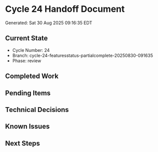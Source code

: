 # Cycle 24 Handoff Document

Generated: Sat 30 Aug 2025 09:16:35 EDT

## Current State
- Cycle Number: 24
- Branch: cycle-24-featuresstatus-partialcomplete-20250830-091635
- Phase: review

## Completed Work
<!-- Updated by each agent as they complete their phase -->

## Pending Items
<!-- Items that need attention in the next phase or cycle -->

## Technical Decisions
<!-- Important technical decisions made during this cycle -->

## Known Issues
<!-- Issues discovered but not yet resolved -->

## Next Steps
<!-- Clear action items for the next agent/cycle -->

